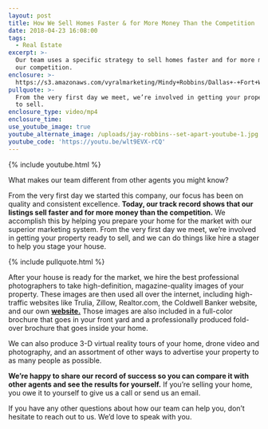 ```yaml
---
layout: post
title: How We Sell Homes Faster & for More Money Than the Competition
date: 2018-04-23 16:08:00
tags:
  - Real Estate
excerpt: >-
  Our team uses a specific strategy to sell homes faster and for more money than
  our competition.
enclosure: >-
  https://s3.amazonaws.com/vyralmarketing/Mindy+Robbins/Dallas+-+Fort+Worth+Real+Estate+Agent-+What+Sets+Us+Apart+From+Other+Agents%253F.mp4
pullquote: >-
  From the very first day we meet, we’re involved in getting your property ready
  to sell.
enclosure_type: video/mp4
enclosure_time:
use_youtube_image: true
youtube_alternate_image: /uploads/jay-robbins--set-apart-youtube-1.jpg
youtube_code: 'https://youtu.be/wlt9EVX-rCQ'
---
```


{% include youtube.html %}

What makes our team different from other agents you might know? 

From the very first day we started this company, our focus has been on quality and consistent excellence. **Today, our track record shows that our listings sell faster and for more money than the competition.** We accomplish this by helping you prepare your home for the market with our superior marketing system. From the very first day we meet, we’re involved in getting your property ready to sell, and we can do things like hire a stager to help you stage your house.

{% include pullquote.html %}

After your house is ready for the market, we hire the best professional photographers to take high-definition, magazine-quality images of your property. These images are then used all over the internet, including high-traffic websites like Trulia, Zillow, Realtor.com, the Coldwell Banker website, and our own [**website.**](https://www.teamrobbins.com/results/?status=A&amp;county=823,825,822,824,829,827) Those images are also included in a full-color brochure that goes in your front yard and a professionally produced fold-over brochure that goes inside your home. 

We can also produce 3-D virtual reality tours of your home, drone video and photography, and an assortment of other ways to advertise your property to as many people as possible. 

**We’re happy to share our record of success so you can compare it with other agents and see the results for yourself.** If you’re selling your home, you owe it to yourself to give us a call or send us an email. 

If you have any other questions about how our team can help you, don’t hesitate to reach out to us. We’d love to speak with you.